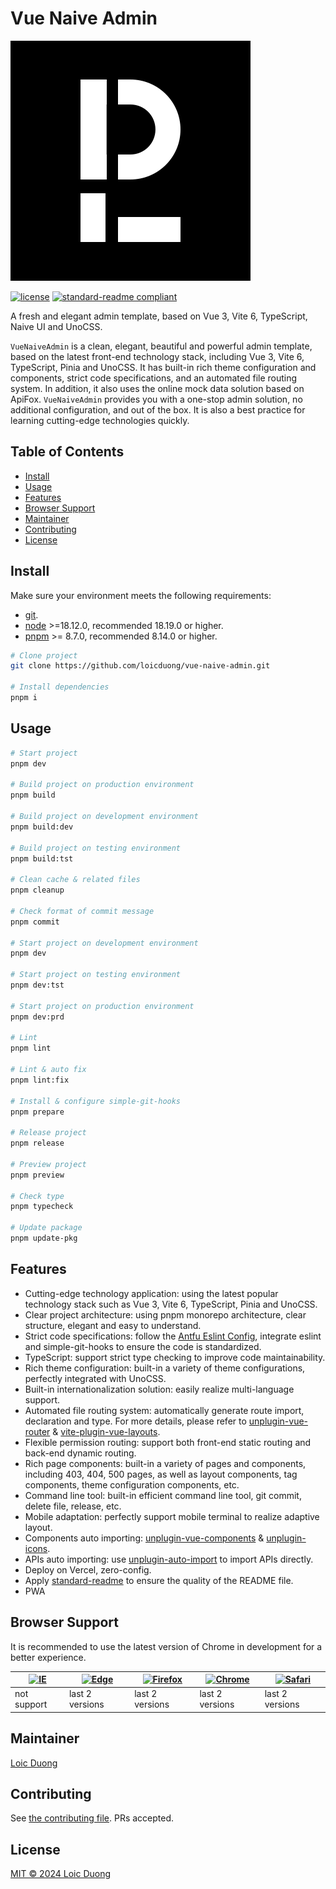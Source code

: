 # Vue Naive Admin

![image](./public/favicon.svg)

[![license](https://img.shields.io/badge/license-MIT-green.svg)](./LICENSE) [![standard-readme compliant](https://img.shields.io/badge/readme%20style-standard-brightgreen.svg?style=flat-square)](https://github.com/RichardLitt/standard-readme)

A fresh and elegant admin template, based on Vue 3, Vite 6, TypeScript, Naive UI and UnoCSS.

`VueNaiveAdmin` is a clean, elegant, beautiful and powerful admin template, based on the latest front-end technology stack, including Vue 3, Vite 6, TypeScript, Pinia and UnoCSS. It has built-in rich theme configuration and components, strict code specifications, and an automated file routing system. In addition, it also uses the online mock data solution based on ApiFox. `VueNaiveAdmin` provides you with a one-stop admin solution, no additional configuration, and out of the box. It is also a best practice for learning cutting-edge technologies quickly.

## Table of Contents

- [Install](#install)
- [Usage](#usage)
- [Features](#features)
- [Browser Support](#browser-support)
- [Maintainer](#maintainer)
- [Contributing](#contributing)
- [License](#license)

## Install

Make sure your environment meets the following requirements:

- [git](https://git-scm.com).
- [node](http://nodejs.org) >=18.12.0, recommended 18.19.0 or higher.
- [pnpm](https://pnpm.io) >= 8.7.0, recommended 8.14.0 or higher.

```bash
# Clone project
git clone https://github.com/loicduong/vue-naive-admin.git

# Install dependencies
pnpm i
```

## Usage

```bash
# Start project
pnpm dev

# Build project on production environment
pnpm build

# Build project on development environment
pnpm build:dev

# Build project on testing environment
pnpm build:tst

# Clean cache & related files
pnpm cleanup

# Check format of commit message
pnpm commit

# Start project on development environment
pnpm dev

# Start project on testing environment
pnpm dev:tst

# Start project on production environment
pnpm dev:prd

# Lint
pnpm lint

# Lint & auto fix
pnpm lint:fix

# Install & configure simple-git-hooks
pnpm prepare

# Release project
pnpm release

# Preview project
pnpm preview

# Check type
pnpm typecheck

# Update package
pnpm update-pkg
```

## Features

- Cutting-edge technology application: using the latest popular technology stack such as Vue 3, Vite 6, TypeScript, Pinia and UnoCSS.
- Clear project architecture: using pnpm monorepo architecture, clear structure, elegant and easy to understand.
- Strict code specifications: follow the [Antfu Eslint Config](https://eslint-config.antfu.me/), integrate eslint and simple-git-hooks to ensure the code is standardized.
- TypeScript: support strict type checking to improve code maintainability.
- Rich theme configuration: built-in a variety of theme configurations, perfectly integrated with UnoCSS.
- Built-in internationalization solution: easily realize multi-language support.
- Automated file routing system: automatically generate route import, declaration and type. For more details, please refer to [unplugin-vue-router](https://github.com/posva/unplugin-vue-router) & [vite-plugin-vue-layouts](https://github.com/JohnCampionJr/vite-plugin-vue-layouts).
- Flexible permission routing: support both front-end static routing and back-end dynamic routing.
- Rich page components: built-in a variety of pages and components, including 403, 404, 500 pages, as well as layout components, tag components, theme configuration components, etc.
- Command line tool: built-in efficient command line tool, git commit, delete file, release, etc.
- Mobile adaptation: perfectly support mobile terminal to realize adaptive layout.
- Components auto importing: [unplugin-vue-components](https://github.com/unplugin/unplugin-vue-components) & [unplugin-icons](https://github.com/unplugin/unplugin-icons).
- APIs auto importing: use [unplugin-auto-import](https://github.com/unplugin/unplugin-auto-import) to import APIs directly.
- Deploy on Vercel, zero-config.
- Apply [standard-readme](https://github.com/RichardLitt/standard-readme) to ensure the quality of the README file.
- PWA

## Browser Support

It is recommended to use the latest version of Chrome in development for a better experience.

| [<img src="https://raw.githubusercontent.com/alrra/browser-logos/master/src/archive/internet-explorer_9-11/internet-explorer_9-11_48x48.png" alt="IE" width="24px" height="24px"  />](http://godban.github.io/browsers-support-badges/) | [<img src="https://raw.githubusercontent.com/alrra/browser-logos/master/src/edge/edge_48x48.png" alt=" Edge" width="24px" height="24px" />](http://godban.github.io/browsers-support-badges/) | [<img src="https://raw.githubusercontent.com/alrra/browser-logos/master/src/firefox/firefox_48x48.png" alt="Firefox" width="24px" height="24px" />](http://godban.github.io/browsers-support-badges/) | [<img src="https://raw.githubusercontent.com/alrra/browser-logos/master/src/chrome/chrome_48x48.png" alt="Chrome" width="24px" height="24px" />](http://godban.github.io/browsers-support-badges/) | [<img src="https://raw.githubusercontent.com/alrra/browser-logos/master/src/safari/safari_48x48.png" alt="Safari" width="24px" height="24px" />](http://godban.github.io/browsers-support-badges/) |
| --------------------------------------------------------------------------------------------------------------------------------------------------------------------------------------------------------------------------------------- | --------------------------------------------------------------------------------------------------------------------------------------------------------------------------------------------- | ----------------------------------------------------------------------------------------------------------------------------------------------------------------------------------------------------- | -------------------------------------------------------------------------------------------------------------------------------------------------------------------------------------------------- | -------------------------------------------------------------------------------------------------------------------------------------------------------------------------------------------------- |
| not support                                                                                                                                                                                                                             | last 2 versions                                                                                                                                                                               | last 2 versions                                                                                                                                                                                       | last 2 versions                                                                                                                                                                                    | last 2 versions                                                                                                                                                                                    |

## Maintainer

[Loic Duong](https://github.com/loicduong)

## Contributing

See [the contributing file](CONTRIBUTING.md). PRs accepted.

## License

[MIT © 2024 Loic Duong](./LICENSE)
